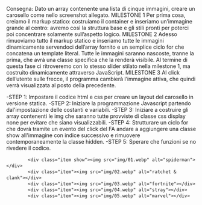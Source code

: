 Consegna:
Dato un array contenente una lista di cinque immagini, creare un carosello come nello screenshot allegato.
MILESTONE 1
Per prima cosa, creiamo il markup statico: costruiamo il container e inseriamo un’immagine grande al centro: avremo così la struttura base e gli stili pronti per poterci poi concentrare solamente sull’aspetto logico.
MILESTONE 2
Adesso rimuoviamo tutto il markup statico e inseriamo tutte le immagini dinamicamente servendoci dell’array fornito e un semplice ciclo for che concatena un template literal.
Tutte le immagini saranno nascoste, tranne la prima, che avrà una classe specifica che la renderà visibile.
Al termine di questa fase ci ritroveremo con lo stesso slider stilato nella milestone 1, ma costruito dinamicamente attraverso JavaScript.
MILESTONE 3
Al click dell’utente sulle frecce, il programma cambierà l’immagine attiva, che quindi verrà visualizzata al posto della precedente.




-STEP 1:
Impostare il codice html e css per creare un layout del carosello in versione statica. 
-STEP 2:
Iniziare la programmazione Javascript partendo dal'impostazione delle costanti e variabili.
-STEP 3:
Iniziare a costruire gli array contenenti le img che saranno tutte provviste di classe css display none per evitare che siano visualizzabili.
-STEP 4:
Strutturare un ciclo for che dovrà tramite un evento del click del FA andare a aggiungere una classe show all'immagine con indice successivo e rimuovere contemporaneamente la classe hidden.
-STEP 5:
Sperare che funzioni se no rivedere il codice.






            <div class="item show"><img src="img/01.webp" alt="spiderman"></div>
            <div class="item"><img src="img/02.webp" alt="ratchet & clank"></div>
            <div class="item"><img src="img/03.webp" alt="fortnite"></div>
            <div class="item"><img src="img/04.webp" alt="stray"></div>
            <div class="item"><img src="img/05.webp" alt="marvel"></div>

